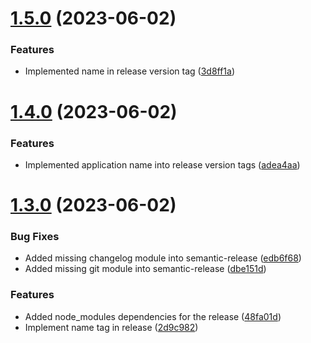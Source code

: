 # [1.5.0](https://github.com/nir3shprabu/gcp-deployment-manager-monorepo/compare/v1.4.0...v1.5.0) (2023-06-02)


### Features

* Implemented name in release version tag ([3d8ff1a](https://github.com/nir3shprabu/gcp-deployment-manager-monorepo/commit/3d8ff1a5f072b8d5c8f764a6b81c36ed2ed459a9))

# [1.4.0](https://github.com/nir3shprabu/gcp-deployment-manager-monorepo/compare/v1.3.0...v1.4.0) (2023-06-02)


### Features

* Implemented application name into release version tags ([adea4aa](https://github.com/nir3shprabu/gcp-deployment-manager-monorepo/commit/adea4aa77a2c52e4937586775b264bd77a6d4634))

# [1.3.0](https://github.com/nir3shprabu/gcp-deployment-manager-monorepo/compare/v1.2.0...v1.3.0) (2023-06-02)


### Bug Fixes

* Added missing changelog module into semantic-release ([edb6f68](https://github.com/nir3shprabu/gcp-deployment-manager-monorepo/commit/edb6f68ac6c68cf89ca4719162d963eeb6955454))
* Added missing git module into semantic-release ([dbe151d](https://github.com/nir3shprabu/gcp-deployment-manager-monorepo/commit/dbe151df089b79cee8af7d29a1d27072336aeda6))


### Features

* Added node_modules dependencies for the release ([48fa01d](https://github.com/nir3shprabu/gcp-deployment-manager-monorepo/commit/48fa01db2fab7a273fea3c4596693861220e19c9))
* Implement name tag in release ([2d9c982](https://github.com/nir3shprabu/gcp-deployment-manager-monorepo/commit/2d9c982aafbfa29e85a0cb0a9a073ed572607ae7))
